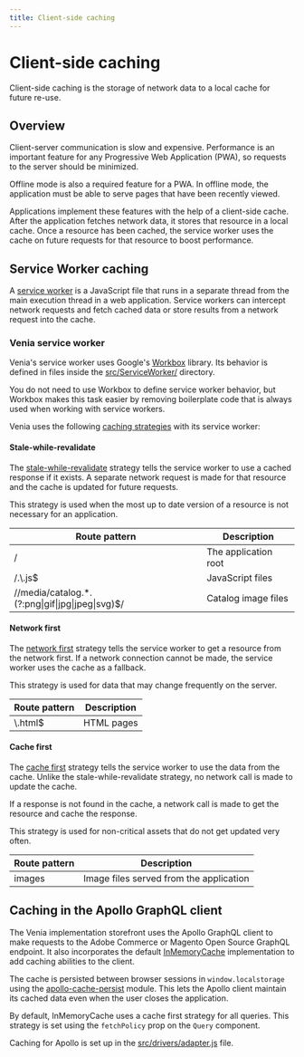 ```yaml
---
title: Client-side caching
---
```


# Client-side caching

Client-side caching is the storage of network data to a local cache for future re-use.

## Overview

Client-server communication is slow and expensive.
Performance is an important feature for any Progressive Web Application (PWA), so
requests to the server should be minimized.

Offline mode is also a required feature for a PWA.
In offline mode, the application must be able to serve pages that have been recently viewed.

Applications implement these features with the help of a client-side cache.
After the application fetches network data, it stores that resource in a local cache.
Once a resource has been cached, the service worker uses the cache on future requests for that resource to boost performance.

## Service Worker caching

A [service worker][] is a JavaScript file that runs in a separate thread from the main execution thread in a web application.
Service workers can intercept network requests and fetch cached data or store results from a network request into the cache.

[service worker]: https://developers.google.com/web/ilt/pwa/introduction-to-service-worker

### Venia service worker

Venia's service worker uses Google's [Workbox][] library.
Its behavior is defined in files inside the [src/ServiceWorker/][] directory.

[workbox]: https://developers.google.com/web/tools/workbox/
[src/serviceworker/]: https://github.com/magento/pwa-studio/blob/develop/packages/venia-concept/src/ServiceWorker/

You do not need to use Workbox to define service worker behavior, but
Workbox makes this task easier by removing boilerplate code that is always used when working with service workers.

Venia uses the following [caching strategies][] with its service worker:

[caching strategies]: https://developers.google.com/web/tools/workbox/modules/workbox-strategies

#### Stale-while-revalidate

The [stale-while-revalidate][] strategy tells the service worker to use a cached response if it exists.
A separate network request is made for that resource and the cache is updated for future requests.

[stale-while-revalidate]: https://developers.google.com/web/fundamentals/instant-and-offline/offline-cookbook/#stale-while-revalidate

This strategy is used when the most up to date version of a resource is not necessary for an application.

<!-- prettier-ignore-start -->
| Route pattern                                                       | Description          |
| ------------------------------------------------------------------- | -------------------- |
| /                                                                   | The application root |
| /.\\.js$                                                            | JavaScript files     |
| /\/media\/catalog.*\.(?:png&#124;gif&#124;jpg&#124;jpeg&#124;svg)$/ | Catalog image files  |
<!-- prettier-ignore-end -->

#### Network first

The [network first][] strategy tells the service worker to get a resource from the network first.
If a network connection cannot be made, the service worker uses the cache as a fallback.

[network first]: https://developers.google.com/web/fundamentals/instant-and-offline/offline-cookbook/#network-falling-back-to-cache

This strategy is used for data that may change frequently on the server.

| Route pattern | Description |
| ------------- | ----------- |
| \\.html$      | HTML pages  |

#### Cache first

The [cache first][] strategy tells the service worker to use the data from the cache.
Unlike the stale-while-revalidate strategy, no network call is made to update the cache.

[cache first]: https://developers.google.com/web/fundamentals/instant-and-offline/offline-cookbook/#cache-falling-back-to-network

If a response is not found in the cache, a network call is made to get the resource and cache the response.

This strategy is used for non-critical assets that do not get updated very often.

| Route pattern | Description                             |
| ------------- | --------------------------------------- |
| images        | Image files served from the application |

## Caching in the Apollo GraphQL client

The Venia implementation storefront uses the Apollo GraphQL client to make requests to the Adobe Commerce or Magento Open Source GraphQL endpoint.
It also incorporates the default [InMemoryCache][] implementation to add caching abilities to the client.

[inmemorycache]: https://www.apollographql.com/docs/react/advanced/caching

The cache is persisted between browser sessions in `window.localstorage` using the [apollo-cache-persist][] module.
This lets the Apollo client maintain its cached data even when the user closes the application.

[apollo-cache-persist]: https://github.com/apollographql/apollo-cache-persist

By default, InMemoryCache uses a cache first strategy for all queries.
This strategy is set using the `fetchPolicy` prop on the `Query` component.

Caching for Apollo is set up in the [src/drivers/adapter.js][] file.

[src/drivers/adapter.js]: https://github.com/magento/pwa-studio/blob/master/packages/venia-ui/lib/drivers/adapter.js

